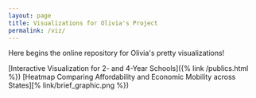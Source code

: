```yaml
---
layout: page
title: Visualizations for Olivia's Project
permalink: /viz/
---
```


Here begins the online repository for Olivia's pretty visualizations!

[Interactive Visualization for 2- and 4-Year Schools]({% link /publics.html %})
[Heatmap Comparing Affordability and Economic Mobility across States][% link/brief_graphic.png %})


[jekyll-organization]: https://github.com/jekyll
